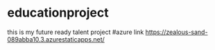 # educationproject
this is my future ready talent project
#azure link https://zealous-sand-089abba10.3.azurestaticapps.net/
